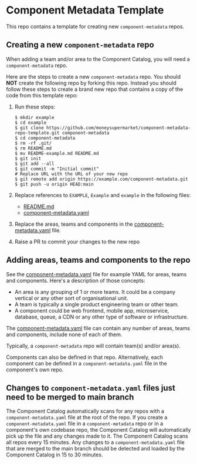 # Component Metadata Template

This repo contains a template for creating new `component-metadata` repos.

## Creating a new `component-metadata` repo

When adding a team and/or area to the Component Catalog, you will need a `component-metadata` repo.

Here are the steps to create a new `component-metadata` repo.  You should **NOT** create the following
repo by forking this repo.  Instead you should follow these steps to create a brand new repo that
contains a copy of the code from this template repo:

1. Run these steps:
   
   ```shell
   $ mkdir example
   $ cd example
   $ git clone https://github.com/moneysupermarket/component-metadata-repo-template.git component-metadata
   $ cd component-metadata
   $ rm -rf .git/
   $ rm README.md
   $ mv README-example.md README.md
   $ git init
   $ git add --all
   $ git commit -m "Initial commit"
   # Replace URL with the URL of your new repo 
   $ git remote add origin https://example.com/component-metadata.git
   $ git push -u origin HEAD:main
   ```
   
3. Replace references to `EXAMPLE`, `Example` and `example` in the following files:
   * [README.md](README.md)
   * [component-metadata.yaml](component-metadata.yaml)
4. Replace the areas, teams and components in the [component-metadata.yaml](component-metadata.yaml) file.
5. Raise a PR to commit your changes to the new repo

## Adding areas, teams and components to the repo

See the [component-metadata.yaml](component-metadata.yaml) file for example YAML for areas, teams and components.
Here's a description of those concepts: 

* An area is any grouping of 1 or more teams. It could be a company vertical or any other sort of organisational unit.
* A team is typically a single product engineering team or other team.
* A component could be web frontend, mobile app, microservice, database, queue, a CDN or any other type of software or
 infrastructure.

The [component-metadata.yaml](component-metadata.yaml) file can contain any number of areas, teams and components,
include none of each of them.

Typically, a `component-metadata` repo will contain team(s) and/or area(s).

Components can also be defined in that repo. Alternatively, each component can be defined in a `component-metadata.yaml`
file in the component's own repo.

## Changes to `component-metadata.yaml` files just need to be merged to main branch

The Component Catalog automatically scans for any repos with a `component-metadata.yaml` file at the
root of the repo.  If you create a `component-metadata.yaml` file in a `component-metadata` repo or in a component's own
codebase repo, the Component Catalog will automatically pick up the file and any changes made to it.  The Component Catalog
scans all repos every 15 minutes.  Any changes to a `component-metadata.yaml` file that are merged to the main branch 
should be detected and loaded by the Component Catalog in 15 to 30 minutes.  
